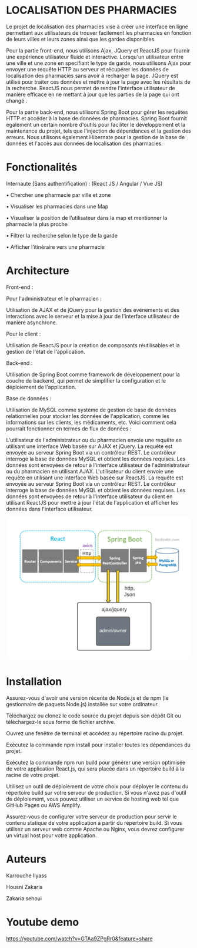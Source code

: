 # LOCALISATION DES PHARMACIES
Le projet de localisation des pharmacies vise à créer une interface en ligne permettant aux utilisateurs de trouver facilement les pharmacies en fonction de leurs villes et leurs zones ainsi que les gardes disponibles.

Pour la partie front-end, nous utilisons Ajax, JQuery et ReactJS pour fournir une expérience utilisateur fluide et interactive. Lorsqu'un utilisateur entre une ville et une zone en specifiant le type de garde, nous utilisons Ajax pour envoyer une requête HTTP au serveur et récupérer les données de localisation des pharmacies sans avoir à recharger la page. JQuery est utilisé pour traiter ces données et mettre à jour la page avec les résultats de la recherche. ReactJS nous permet de rendre l'interface utilisateur de manière efficace en ne mettant à jour que les parties de la page qui ont changé .

Pour la partie back-end, nous utilisons Spring Boot pour gérer les requêtes HTTP et accéder à la base de données de pharmacies. Spring Boot fournit également un certain nombre d'outils pour faciliter le développement et la maintenance du projet, tels que l'injection de dépendances et la gestion des erreurs. Nous utilisons également Hibernate pour la gestion de la base de données et l'accès aux données de localisation des pharmacies.

# Fonctionalités
Internaute (Sans authentification) : (React JS / Angular / Vue JS)

• Chercher une pharmacie par ville et zone

• Visualiser les pharmacies dans une Map

• Visualiser la position de l’utilisateur dans la map et mentionner la pharmacie la plus proche

• Filtrer la recherche selon le type de la garde

• Afficher l’itinéraire vers une pharmacie

# Architecture
Front-end :

Pour l'administrateur et le pharmacien :

Utilisation de AJAX et de jQuery pour la gestion des événements et des interactions avec le serveur et la mise à jour de l'interface utilisateur de manière asynchrone.

Pour le client :

Utilisation de ReactJS pour la création de composants réutilisables et la gestion de l'état de l'application.

Back-end :

Utilisation de Spring Boot comme framework de développement pour la couche de backend, qui permet de simplifier la configuration et le déploiement de l'application.

Base de données :

Utilisation de MySQL comme système de gestion de base de données relationnelles pour stocker les données de l'application, comme les informations sur les clients, les médicaments, etc.
Voici comment cela pourrait fonctionner en termes de flux de données :

L'utilisateur de l'administrateur ou du pharmacien envoie une requête en utilisant une interface Web basée sur AJAX et jQuery.
La requête est envoyée au serveur Spring Boot via un contrôleur REST.
Le contrôleur interroge la base de données MySQL et obtient les données requises.
Les données sont envoyées de retour à l'interface utilisateur de l'administrateur ou du pharmacien en utilisant AJAX.
L'utilisateur du client envoie une requête en utilisant une interface Web basée sur ReactJS.
La requête est envoyée au serveur Spring Boot via un contrôleur REST.
Le contrôleur interroge la base de données MySQL et obtient les données requises.
Les données sont envoyées de retour à l'interface utilisateur du client en utilisant ReactJS pour mettre à jour l'état de l'application et afficher les données dans l'interface utilisateur.


![App Screenshot](https://github.com/Ilyasskarrouche/hh/blob/master/a.jpeg?raw=true)


# Installation

Assurez-vous d'avoir une version récente de Node.js et de npm (le gestionnaire de paquets Node.js) installée sur votre ordinateur.

Téléchargez ou clonez le code source du projet depuis son dépôt Git ou téléchargez-le sous forme de fichier archive.

Ouvrez une fenêtre de terminal et accédez au répertoire racine du projet.

Exécutez la commande npm install pour installer toutes les dépendances du projet.

Exécutez la commande npm run build pour générer une version optimisée de votre application React.js, qui sera placée dans un répertoire build à la racine de votre projet.

Utilisez un outil de déploiement de votre choix pour déployer le contenu du répertoire build sur votre serveur de production. Si vous n'avez pas d'outil de déploiement, vous pouvez utiliser un service de hosting web tel que GitHub Pages ou AWS Amplify.

Assurez-vous de configurer votre serveur de production pour servir le contenu statique de votre application à partir du répertoire build. Si vous utilisez un serveur web comme Apache ou Nginx, vous devrez configurer un virtual host pour votre application.

# Auteurs

Karrouche Ilyass

Housni Zakaria 

Zakaria sehoui


# Youtube demo

https://youtube.com/watch?v=GTAa9ZPgRr0&feature=share
